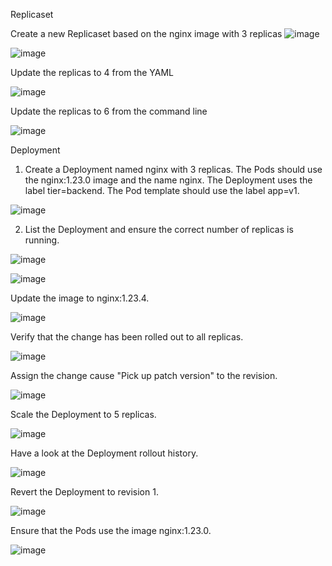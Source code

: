 Replicaset

Create a new Replicaset based on the nginx image with 3 replicas
![image](https://github.com/user-attachments/assets/8f6ce2cf-f01c-497e-9ec2-ddc4ce348cf3)


![image](https://github.com/user-attachments/assets/3f1c32ac-0e81-4c63-8af2-8ca3eff6253c)



Update the replicas to 4 from the YAML

![image](https://github.com/user-attachments/assets/990ac87e-942f-49b1-aa76-977df69cbdcc)




Update the replicas to 6 from the command line

![image](https://github.com/user-attachments/assets/60e1e0e3-becc-4d2a-b14d-6bbed46077e5)





Deployment

1. Create a Deployment named nginx with 3 replicas. The Pods should use the nginx:1.23.0 image and the name nginx. The Deployment uses the label tier=backend. The Pod template should use the label app=v1.




![image](https://github.com/user-attachments/assets/9ff21bd1-8c45-44b7-8d4c-521c0009c1ef)



2.  List the Deployment and ensure the correct number of replicas is running.

![image](https://github.com/user-attachments/assets/787698de-0a3b-4ea7-a45f-f37c4f26d110)



![image](https://github.com/user-attachments/assets/bd0054b9-1559-49fa-a21d-d755e878c6e5)


Update the image to nginx:1.23.4.

![image](https://github.com/user-attachments/assets/a86e7e15-b9c3-4c5e-ac04-3ef0ef7c12b0)



Verify that the change has been rolled out to all replicas.

![image](https://github.com/user-attachments/assets/0fa12042-7473-4b01-8c99-f7c4e44ef2f3)




Assign the change cause "Pick up patch version" to the revision.

![image](https://github.com/user-attachments/assets/43e9773a-46dc-461c-9c15-dc7df0f150bd)



Scale the Deployment to 5 replicas.


![image](https://github.com/user-attachments/assets/a5233a04-f142-4ee0-9510-3e181517421f)



Have a look at the Deployment rollout history.

![image](https://github.com/user-attachments/assets/66914b1a-45e6-43ca-a7bc-bc64cb5ef89e)



Revert the Deployment to revision 1.


![image](https://github.com/user-attachments/assets/677d4a65-d447-4ff8-9d02-8c1bde735413)






Ensure that the Pods use the image nginx:1.23.0.




![image](https://github.com/user-attachments/assets/67a19d1b-9194-4762-a436-c922b8c581d2)




